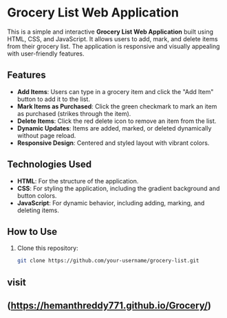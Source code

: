 # Grocery List Web Application

This is a simple and interactive **Grocery List Web Application** built using HTML, CSS, and JavaScript. It allows users to add, mark, and delete items from their grocery list. The application is responsive and visually appealing with user-friendly features.

## Features

- **Add Items**: Users can type in a grocery item and click the "Add Item" button to add it to the list.
- **Mark Items as Purchased**: Click the green checkmark to mark an item as purchased (strikes through the item).
- **Delete Items**: Click the red delete icon to remove an item from the list.
- **Dynamic Updates**: Items are added, marked, or deleted dynamically without page reload.
- **Responsive Design**: Centered and styled layout with vibrant colors.

## Technologies Used

- **HTML**: For the structure of the application.
- **CSS**: For styling the application, including the gradient background and button colors.
- **JavaScript**: For dynamic behavior, including adding, marking, and deleting items.

## How to Use

1. Clone this repository:
   ```bash
   git clone https://github.com/your-username/grocery-list.git
## visit
## (https://hemanthreddy771.github.io/Grocery/)

